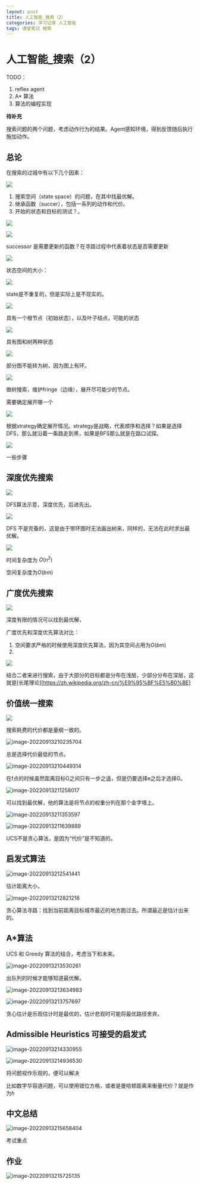 ```yaml
---
layout: post
title: 人工智能_搜索（2）
categories: 学习记录 人工智能
tags: 课堂笔记 搜索
---
```

# 人工智能_搜索（2）

TODO：

1.  reflex agent
2. A* 算法
3. 算法的编程实现

**待补充**

搜索问题的两个问题，考虑动作行为的结果。Agent感知环境，得到反馈随后执行施加动作。

## 总论

在搜索的过城中有以下几个因素：

![](https://lh-picbed.oss-cn-chengdu.aliyuncs.com/20220913195533.png)

1. 搜索空间（state space）的问题，在其中找最优解。
2. 继承函数（succer），包括一系列的动作和代价。
3. 开始的状态和目标的测试？。

![](https://lh-picbed.oss-cn-chengdu.aliyuncs.com/20220913195826.png)



![](https://lh-picbed.oss-cn-chengdu.aliyuncs.com/20220913200319.png)

successor 是需要更新的函数？在寻路过程中代表着状态是否需要更新

![](https://lh-picbed.oss-cn-chengdu.aliyuncs.com/20220913200955.png)

状态空间的大小：

![](https://lh-picbed.oss-cn-chengdu.aliyuncs.com/20220913201246.png)

state是不重复的，但是实际上是不现实的。

![](https://lh-picbed.oss-cn-chengdu.aliyuncs.com/20220913201406.png)

具有一个根节点（初始状态），以及叶子结点，可能的状态

![](https://lh-picbed.oss-cn-chengdu.aliyuncs.com/20220913201432.png)

具有图和树两种状态

![](https://lh-picbed.oss-cn-chengdu.aliyuncs.com/20220913201603.png)

部分图不能转为树，因为图上有环。

![](https://lh-picbed.oss-cn-chengdu.aliyuncs.com/20220913202253.png)

做树搜索，维护fringe（边缘），展开尽可能少的节点。

需要确定展开哪一个

![](https://lh-picbed.oss-cn-chengdu.aliyuncs.com/20220913202506.png)

根据strategy确定展开情况。strategy是战略，代表顺序和选择？如果是选择DFS，那么就沿着一条路走到黑，如果是BFS那么就是在路口试探。

![](https://lh-picbed.oss-cn-chengdu.aliyuncs.com/20220913203234.png)

一些步骤

## 深度优先搜索

![](https://lh-picbed.oss-cn-chengdu.aliyuncs.com/20220913203432.png)

DFS算法示意，深度优先，后进先出。

![](https://lh-picbed.oss-cn-chengdu.aliyuncs.com/20220913203855.png)

DFS 不是完备的，这是由于带环图时无法画出树来，同样的，无法在此时求出最优解。

![](https://lh-picbed.oss-cn-chengdu.aliyuncs.com/20220913204442.png)

时间复杂度为 $O(n^2)$ 

空间复杂度为$O(bm)$

## 广度优先搜索

![](https://lh-picbed.oss-cn-chengdu.aliyuncs.com/20220913205259.png)

深度有限的情况可以找到最优解，

广度优先和深度优先算法对比：

1. 空间要求严格的时候使用深度优先算法，因为其空间占用为$O(bm)$
2. 

![](https://lh-picbed.oss-cn-chengdu.aliyuncs.com/20220913205730.png)

结合二者来进行搜索，由于大部分的目标都是分布在浅层，少部分分布在深层，这就是[长尾理论][https://zh.wikipedia.org/zh-cn/%E9%95%BF%E5%B0%BE]

## 价值统一搜索

![](https://lh-picbed.oss-cn-chengdu.aliyuncs.com/image-20220913210001274.png)



搜索耗费的代价都是量纲一致的。

![image-20220913210235704](https://lh-picbed.oss-cn-chengdu.aliyuncs.com/image-20220913210235704.png)

总是选择代价最低的节点。

![image-20220913210449314](https://lh-picbed.oss-cn-chengdu.aliyuncs.com/image-20220913210449314.png)

在f点的时候虽然距离目标G之间只有一步之遥，但是仍要选择e之后才选择G。

![image-20220913211258017](https://lh-picbed.oss-cn-chengdu.aliyuncs.com/image-20220913211258017.png)

可以找到最优解，他的算法是将节点的权重分列在那个金字塔上。

![image-20220913211353597](https://lh-picbed.oss-cn-chengdu.aliyuncs.com/image-20220913211353597.png)

![image-20220913211639889](https://lh-picbed.oss-cn-chengdu.aliyuncs.com/image-20220913211639889.png)

UCS不是贪心算法，是因为“代价”是不知道的。

## 启发式算法

![image-20220913212541441](https://lh-picbed.oss-cn-chengdu.aliyuncs.com/image-20220913212541441.png)

估计距离大小，

![image-20220913212821218](https://lh-picbed.oss-cn-chengdu.aliyuncs.com/image-20220913212821218.png)

贪心算法寻路：找到当前距离目标城市最近的地方跑过去。所谓最近是估计出来的。

## A*算法

UCS 和 Greedy 算法的结合，考虑当下和未来。

![image-20220913213530261](https://lh-picbed.oss-cn-chengdu.aliyuncs.com/image-20220913213530261.png)

出队列的时候才能够知道最优解。

![image-20220913213634983](https://lh-picbed.oss-cn-chengdu.aliyuncs.com/image-20220913213634983.png)

![image-20220913213757697](https://lh-picbed.oss-cn-chengdu.aliyuncs.com/image-20220913213757697.png)

贪心估计是乐观估计时是最优的，估计悲观时可能将最优路径舍弃。

## Admissible Heuristics 可接受的启发式

![image-20220913214330955](https://lh-picbed.oss-cn-chengdu.aliyuncs.com/image-20220913214330955.png)



![image-20220913214936530](https://lh-picbed.oss-cn-chengdu.aliyuncs.com/image-20220913214936530.png)

将问题视作乐观的，便可以解决

比如数字华容道问题，可以使用错位方格，或者是曼哈顿距离来衡量代价？就是作为$h$



## 中文总结

![image-20220913215658404](https://lh-picbed.oss-cn-chengdu.aliyuncs.com/image-20220913215658404.png)

考试重点

## 作业

![image-20220913215725135](https://lh-picbed.oss-cn-chengdu.aliyuncs.com/image-20220913215725135.png)

